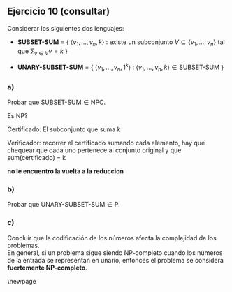 ## Ejercicio 10 (consultar)

Considerar los siguientes dos lenguajes:

- **SUBSET-SUM** = { $\langle v_1, \ldots, v_n, k \rangle$ : existe un subconjunto $V \subseteq \{v_1, \ldots, v_n\}$ tal que $\sum_{v \in V} v = k$ }

- **UNARY-SUBSET-SUM** = { $\langle v_1, \ldots, v_n, 1^k \rangle$ : $\langle v_1, \ldots, v_n, k \rangle \in \text{SUBSET-SUM}$ }

### a)
Probar que $\text{SUBSET-SUM} \in \text{NPC}$.

Es NP?

Certificado: El subconjunto que suma k

Verificador: recorrer el certificado sumando cada elemento, hay que chequear que cada uno pertenece al
conjunto original y que sum(certificado) = k

__no le encuentro la vuelta a la reduccion__

### b)
Probar que $\text{UNARY-SUBSET-SUM} \in \text{P}$.

### c)
Concluir que la codificación de los números afecta la complejidad de los problemas.  
En general, si un problema sigue siendo NP-completo cuando los números de la entrada se representan en unario, entonces el problema se considera **fuertemente NP-completo**.

\newpage